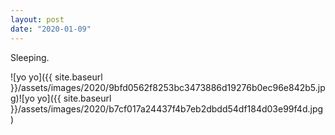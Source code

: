 ```yaml
---
layout: post
date: "2020-01-09"
---
```


Sleeping.

![yo yo]({{ site.baseurl }}/assets/images/2020/9bfd0562f8253bc3473886d19276b0ec96e842b5.jpg)![yo yo]({{ site.baseurl }}/assets/images/2020/b7cf017a24437f4b7eb2dbdd54df184d03e99f4d.jpg)
